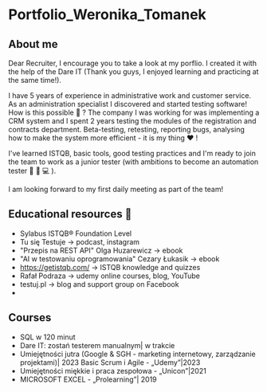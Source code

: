 # Portfolio_Weronika_Tomanek
## About me

Dear Recruiter, I encourage you to take a look at my porflio. I created it with the help of the Dare IT (Thank you guys, I enjoyed learning and practicing at the same time!).

I have 5 years of experience in administrative work and customer service. As an administration specialist I discovered and started testing software! How is this possible 🤔 ? The company I was working for was implementing a CRM system and I spent 2 years testing the modules of the registration and contracts department. Beta-testing, retesting, reporting bugs, analysing how to make the system more efficient - it is my thing ❤️ !

I've learned ISTQB, basic tools, good testing practices and I'm ready to join the team to work as a junior tester (with ambitions to become an automation tester 🧠 📖 💻 ).

I am looking forward to my first daily meeting as part of the team! 

## Educational resources 📖

* Sylabus ISTQB® Foundation Level
* Tu się Testuje -> podcast, instagram
* "Przepis na REST API" Olga Huzarewicz -> ebook
* "AI w testowaniu oprogramowania" Cezary Łukasik -> ebook
* https://getistqb.com/ -> ISTQB knowledge and quizzes
* Rafał Podraza ->  udemy online courses, blog, YouTube
* testuj.pl -> blog and support group on Facebook
* 

## Courses 

* SQL w 120 minut
* Dare IT: zostań testerem manualnym| w trakcie
* Umiejętności jutra (Google & SGH - marketing internetowy, zarządzanie projektami)| 2023 Basic Scrum i Agile - „Udemy”|2023
* Umiejętności miękkie i praca zespołowa - „Unicon”|2021
* MICROSOFT EXCEL - „Prolearning”| 2019



